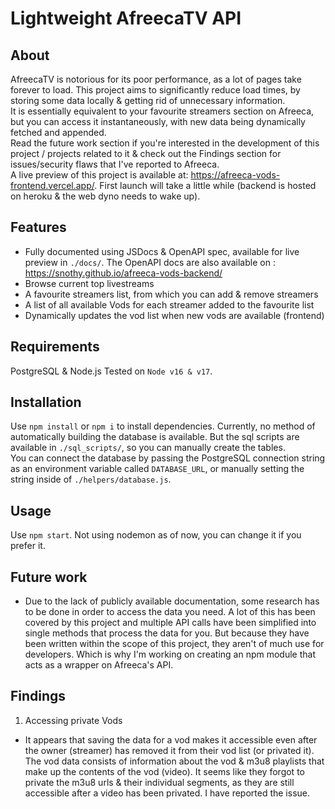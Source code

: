 # Lightweight AfreecaTV API

## About
AfreecaTV is notorious for its poor performance, as a lot of pages take forever to load. This
project aims to significantly reduce load times, by storing some data locally & getting rid of
unnecessary information. </br>
It is essentially equivalent to your favourite streamers section on Afreeca, but you can access it
instantaneously, with new data being dynamically fetched and appended. </br>
Read the future work section if you're interested in the development of this project / projects related to it & check out the Findings section for issues/security flaws that I've reported to Afreeca. </br>
A live preview of this project is available at: https://afreeca-vods-frontend.vercel.app/. 
First launch will take a little while (backend is hosted on heroku & the web dyno needs to wake up).

## Features
- Fully documented using JSDocs & OpenAPI spec, available for live preview in `./docs/`.
The OpenAPI docs are also available on : https://snothy.github.io/afreeca-vods-backend/
- Browse current top livestreams
- A favourite streamers list, from which you can add & remove streamers
- A list of all available Vods for each streamer added to the favourite list
- Dynamically updates the vod list when new vods are available (frontend)

## Requirements
PostgreSQL & Node.js
Tested on `Node v16 & v17`.

## Installation
Use `npm install` or `npm i` to install dependencies.
Currently, no method of automatically building the database is available. But the sql scripts
are available in `./sql_scripts/`, so you can manually create the tables. </br>
You can connect the database by passing the PostgreSQL connection string as an environment
variable called `DATABASE_URL`, or manually setting the string inside of `./helpers/database.js`.

## Usage
Use `npm start`. Not using nodemon as of now, you can change it if you prefer it.

## Future work
- Due to the lack of publicly available documentation, some research has to be done in order to
access the data you need. A lot of this has been covered by this project and multiple API calls
have been simplified into single methods that process the data for you. But because they
have been written within the scope of this project, they aren't of much use for developers.
Which is why I'm working on creating an npm module that acts as a wrapper on Afreeca's API.

## Findings
1. Accessing private Vods
- It appears that saving the data for a vod makes it accessible even after the owner (streamer)
has removed it from their vod list (or privated it). </br>
The vod data consists of information about the vod & m3u8 playlists that make up the contents of the vod (video). It seems like they forgot to private the m3u8 urls & their individual segments, as they
are still accessible after a video has been privated. I have reported the issue.
